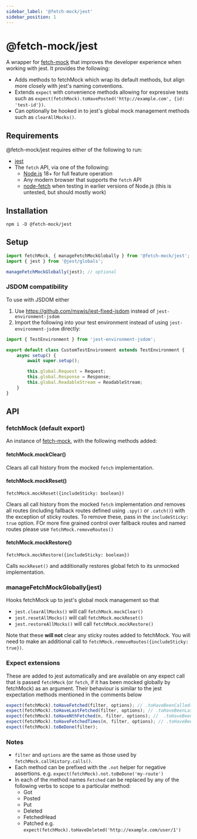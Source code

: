 ```yaml
---
sidebar_label: '@fetch-mock/jest'
sidebar_position: 1
---
```


# @fetch-mock/jest

A wrapper for [fetch-mock](/fetch-mock/docs/) that improves the developer experience when working with jest. It provides the following:

- Adds methods to fetchMock which wrap its default methods, but align more closely with jest's naming conventions.
- Extends `expect` with convenience methods allowing for expressive tests such as `expect(fetchMock).toHavePosted('http://example.com', {id: 'test-id'})`.
- Can optionally be hooked in to jest's global mock management methods such as `clearAllMocks()`.

## Requirements

@fetch-mock/jest requires either of the following to run:

- [jest](https://jest.dev/guide/)
- The `fetch` API, via one of the following:
  - [Node.js](https://nodejs.org/) 18+ for full feature operation
  - Any modern browser that supports the `fetch` API
  - [node-fetch](https://www.npmjs.com/package/node-fetch) when testing in earlier versions of Node.js (this is untested, but should mostly work)

## Installation

```shell
npm i -D @fetch-mock/jest
```

## Setup

```js
import fetchMock, { manageFetchMockGlobally } from '@fetch-mock/jest';
import { jest } from '@jest/globals';

manageFetchMockGlobally(jest); // optional
```

### JSDOM compatibility

To use with JSDOM either

1. Use https://github.com/mswjs/jest-fixed-jsdom instead of `jest-environment-jsdom`
2. Import the following into your test environment instead of using `jest-environment-jsdom` directly:

```js
import { TestEnvironment } from 'jest-environment-jsdom';

export default class CustomTestEnvironment extends TestEnvironment {
	async setup() {
		await super.setup();

		this.global.Request = Request;
		this.global.Response = Response;
		this.global.ReadableStream = ReadableStream;
	}
}
```

## API

### fetchMock (default export)

An instance of [fetch-mock](/fetch-mock/docs/), with the following methods added:

#### fetchMock.mockClear()

Clears all call history from the mocked `fetch` implementation.

#### fetchMock.mockReset()

`fetchMock.mockReset({includeSticky: boolean})`

Clears all call history from the mocked `fetch` implementation _and_ removes all routes (including fallback routes defined using `.spy()` or `.catch()`) with the exception of sticky routes. To remove these, pass in the `includeSticky: true` option. FOr more fine grained control over fallback routes and named routes please use `fetchMock.removeRoutes()`

#### fetchMock.mockRestore()

`fetchMock.mockRestore({includeSticky: boolean})`

Calls `mockReset()` and additionally restores global fetch to its unmocked implementation.

### manageFetchMockGlobally(jest)

Hooks fetchMock up to jest's global mock management so that

- `jest.clearAllMocks()` will call `fetchMock.mockClear()`
- `jest.resetAllMocks()` will call `fetchMock.mockReset()`
- `jest.restoreAllMocks()` will call `fetchMock.mockRestore()`

Note that these **will not** clear any sticky routes added to fetchMock. You will need to make an additional call to `fetchMock.removeRoutes({includeSticky: true})`.

### Expect extensions

These are added to jest automatically and are available on any expect call that is passed `fetchMock` (or `fetch`, if it has been mocked globally by fetchMock) as an argument. Their behaviour is similar to the jest expectation methods mentioned in the comments below

```js
expect(fetchMock).toHaveFetched(filter, options); // .toHaveBeenCalled()/.toHaveBeenCalledWith()
expect(fetchMock).toHaveLastFetched(filter, options); // .toHaveBeenLastCalledWith()
expect(fetchMock).toHaveNthFetched(n, filter, options); //  .toHaveBeenNthCalled()/.toHaveBeenNthCalledWith()
expect(fetchMock).toHaveFetchedTimes(n, filter, options); // .toHaveBeenCalledTimes()
expect(fetchMock).toBeDone(filter);
```

### Notes

- `filter` and `options` are the same as those used by `fetchMock.callHistory.calls()`.
- Each method can be prefixed with the `.not` helper for negative assertions. e.g. `expect(fetchMock).not.toBeDone('my-route')`
- In each of the method names `Fetched` can be replaced by any of the following verbs to scope to a particular method:
  - Got
  - Posted
  - Put
  - Deleted
  - FetchedHead
  - Patched
    e.g. `expect(fetchMock).toHaveDeleted('http://example.com/user/1')`
